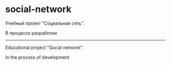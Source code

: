 # social-network

Учебный проект "Социальная сеть".

В процессе разработки

---

Educational project "Social network".

In the process of development
